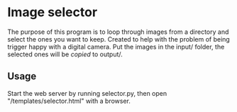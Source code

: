 # Image selector
The purpose of this program is to loop through images from a directory and select the ones you want to keep.
Created to help with the problem of being trigger happy with a digital camera.
Put the images in the input/ folder, the selected ones will be *copied* to output/.

## Usage
Start the web server by running selector.py, then open "/templates/selector.html" with a browser.


